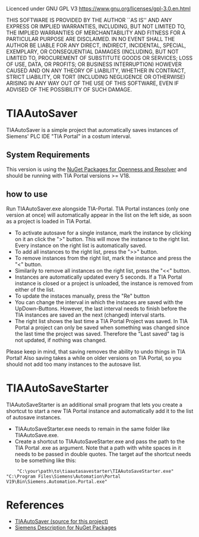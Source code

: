 Licenced under GNU GPL V3 https://www.gnu.org/licenses/gpl-3.0.en.html

THIS SOFTWARE IS PROVIDED BY THE AUTHOR ``AS IS'' AND ANY EXPRESS OR IMPLIED WARRANTIES, INCLUDING, BUT NOT LIMITED TO, THE IMPLIED WARRANTIES OF MERCHANTABILITY AND FITNESS FOR A PARTICULAR PURPOSE ARE DISCLAIMED. IN NO EVENT SHALL THE AUTHOR BE LIABLE FOR ANY DIRECT, INDIRECT, INCIDENTAL, SPECIAL, EXEMPLARY, OR CONSEQUENTIAL DAMAGES (INCLUDING, BUT NOT LIMITED TO, PROCUREMENT OF SUBSTITUTE GOODS OR SERVICES; LOSS OF USE, DATA, OR PROFITS; OR BUSINESS INTERRUPTION) HOWEVER CAUSED AND ON ANY THEORY OF LIABILITY, WHETHER IN CONTRACT, STRICT LIABILITY, OR TORT (INCLUDING NEGLIGENCE OR OTHERWISE) ARISING IN ANY WAY OUT OF THE USE OF THIS SOFTWARE, EVEN IF ADVISED OF THE POSSIBILITY OF SUCH DAMAGE.

# TIAAutoSaver
TIAAutoSaver is a simple project that automatically saves instances of Siemens' PLC IDE "TIA Portal" in a costum interval.
## System Requirements
This version is using the [NuGet Packages for Openness and Resolver](https://support.industry.siemens.com/cs/ww/en/view/109815895) and should be running with TIA Portal versions >= V18.
## how to use
Run TIAAutoSaver.exe alongside TIA-Portal. TIA Portal instances (only one version at once) will automatically appear in the list on the left side, as soon as a project is loaded in TIA Portal.

- To activate autosave for a single instance, mark the instance by clicking on it an click the ">" button. This will move the instance to the right list. Every instance on the right list is automatically saved.
- To add all instances to the right list, press the ">>" button. 
- To remove instances from the right list, mark the instance and press the "<" button. 
- Similarily to remove all instances on the right list, press the "<<" button. 
- Instances are automatically updated every 5 seconds. If a TIA Portal instance is closed or a project is unloaded, the instance is removed from either of the list. 
- To update the instaces manually, press the "Re" button
- You can change the interval in which the instaces are saved with the UpDown-Buttons. However, the last interval needs to finish before the TIA instances are saved an     the next (changed) interval starts. 
- The right list shows the last time a TIA Portal Project was saved. In TIA Portal a project can only be saved when something was changed since the last time the project was saved. Therefore the "Last saved" tag is not updated, if nothing was changed. 

Please keep in mind, that saving removes the ability to undo things in TIA Portal!
Also saving takes a while on older versions on TIA Portal, so you should not add too many instances to the autosave list. 

# TIAAutoSaveStarter
TIAAutoSaveStarter is an additional small program that lets you create a shortcut to start a new TIA Portal instance and automatically add it to the list of autosave instances.

- TIAAutoSaveStarter.exe needs to remain in the same folder like TIAAutoSave.exe.
- Create a shortcut to TIAAutoSaveStarter.exe and pass the path to the TIA Portal .exe as argument. Note that a path with white spaces in it needs to be passed in double quotes. The target auf the shortcut needs to be something like this:
```
    "C:\your\path\to\tiaautasavestarter\TIAAutoSaveStarter.exe" "C:\Program Files\Siemens\Automation\Portal V19\Bin\Siemens.Automation.Portal.exe"
```

# References
- [TIAAutoSaver (source for this project)](https://github.com/alos-source/TIAAutoSaver)
- [Siemens Description for NuGet Packages](https://support.industry.siemens.com/cs/ww/en/view/109815895)
